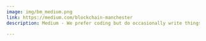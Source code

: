 ```yaml
---
image: img/bm_medium.png
link: https://medium.com/blockchain-manchester
description: Medium - We prefer coding but do occasionally write things up 

---
```

